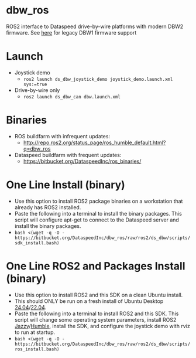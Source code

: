 # dbw_ros
ROS2 interface to Dataspeed drive-by-wire platforms with modern DBW2 firmware. See [here](dbw1) for legacy DBW1 firmware support

# Launch

* Joystick demo
    * `ros2 launch ds_dbw_joystick_demo joystick_demo.launch.xml sys:=true`
* Drive-by-wire only
    * `ros2 launch ds_dbw_can dbw.launch.xml`

# Binaries

* ROS buildfarm with infrequent updates:
    * http://repo.ros2.org/status_page/ros_humble_default.html?q=dbw_ros
* Dataspeed buildfarm with frequent updates:
    * https://bitbucket.org/DataspeedInc/ros_binaries/

# One Line Install (binary)

* Use this option to install ROS2 package binaries on a workstation that already has ROS2 installed.
* Paste the following into a terminal to install the binary packages. This script will configure apt-get to connect to the Dataspeed server and install the binary packages.
* ```bash <(wget -q -O - https://bitbucket.org/DataspeedInc/dbw_ros/raw/ros2/ds_dbw/scripts/sdk_install.bash)```

# One Line ROS2 and Packages Install (binary)

* Use this option to install ROS2 and this SDK on a clean Ubuntu install.
* This should ONLY be run on a fresh install of Ubuntu Desktop [24.04](http://releases.ubuntu.com/24.04/)/[22.04](http://releases.ubuntu.com/22.04/).
* Paste the following into a terminal to install ROS2 and this SDK. This script will change some operating system parameters, install ROS2 [Jazzy](https://docs.ros.org/en/jazzy/Installation/Ubuntu-Install-Debians.html)/[Humble](https://docs.ros.org/en/humble/Installation/Ubuntu-Install-Debians.html), install the SDK, and configure the joystick demo with rviz to run at startup.
* ```bash <(wget -q -O - https://bitbucket.org/DataspeedInc/dbw_ros/raw/ros2/ds_dbw/scripts/ros_install.bash)```
